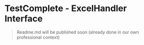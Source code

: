 # TestComplete - ExcelHandler Interface

> Readme.md will be published soon (already done in our own professional context)